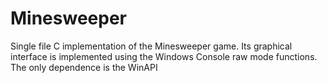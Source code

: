 # Minesweeper
Single file C implementation of the Minesweeper game. Its graphical interface is implemented using the Windows Console raw mode functions. The only dependence is the WinAPI

